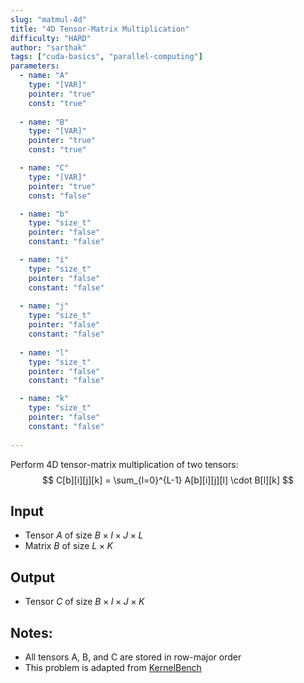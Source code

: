```yaml
---
slug: "matmul-4d"
title: "4D Tensor-Matrix Multiplication"
difficulty: "HARD"
author: "sarthak"
tags: ["cuda-basics", "parallel-computing"]
parameters:
  - name: "A"
    type: "[VAR]"
    pointer: "true"
    const: "true"
  
  - name: "B"
    type: "[VAR]"
    pointer: "true"
    const: "true"

  - name: "C" 
    type: "[VAR]"
    pointer: "true"
    const: "false"

  - name: "b" 
    type: "size_t"
    pointer: "false"
    constant: "false"

  - name: "i"
    type: "size_t"
    pointer: "false"
    constant: "false"
    
  - name: "j"
    type: "size_t"
    pointer: "false"
    constant: "false"
  
  - name: "l"
    type: "size_t"
    pointer: "false"
    constant: "false"

  - name: "k"
    type: "size_t"
    pointer: "false"
    constant: "false"
    
---
```


Perform 4D tensor-matrix multiplication of two tensors:
$$
C[b][i][j][k] = \sum_{l=0}^{L-1} A[b][i][j][l] \cdot B[l][k]
$$

## Input
- Tensor $A$ of size $B \times I \times J \times L$
- Matrix $B$ of size $L \times K$

## Output
- Tensor $C$ of size $B \times I \times J \times K$

## Notes:
- All tensors $\text{A}$, $\text{B}$, and $\text{C}$ are stored in row-major order
- This problem is adapted from [KernelBench](https://github.com/ScalingIntelligence/KernelBench/blob/main/KernelBench/level1/11_4D_tensor_matrix_multiplication.py)